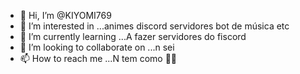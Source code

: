 - 👋 Hi, I’m @KIYOMI769
- 👀 I’m interested in ...animes discord servidores bot de música etc
- 🌱 I’m currently learning ...A fazer servidores do fiscord
- 💞️ I’m looking to collaborate on ...n sei
- 📫 How to reach me ...N tem como 🙂🙃

<!---
KIYOMI769/KIYOMI769 is a ✨ special ✨ repository because its `README.md` (this file) appears on your GitHub profile.
You can click the Preview link to take a look at your changes.
--->
